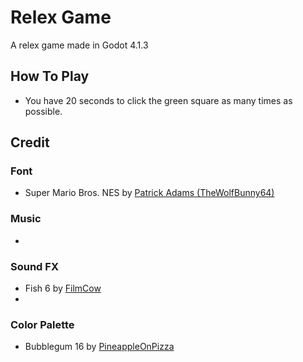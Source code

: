 # Relex Game

A relex game made in Godot 4.1.3 


## How To Play

- You have 20 seconds to click the green square as many times as possible.

## Credit


### Font
- Super Mario Bros. NES by [Patrick Adams (TheWolfBunny64)](https://thewolfbunny64.itch.io/super-mario-bros-nes)

### Music 
- 

### Sound FX
- Fish 6 by [FilmCow](https://filmcow.itch.io/)
- 

### Color Palette
- Bubblegum 16 by [PineappleOnPizza](https://lospec.com/palette-list/bubblegum-16)


